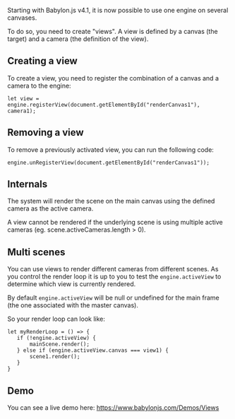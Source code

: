 Starting with Babylon.js v4.1, it is now possible to use one engine on several canvases.

To do so, you need to create "views". A view is defined by a canvas (the target) and a camera (the definition of the view).


## Creating a view

To create a view, you need to register the combination of a canvas and a camera to the engine:

```
let view = engine.registerView(document.getElementById("renderCanvas1"), camera1);
```

## Removing a view

To remove a previously activated view, you can run the following code:
```
engine.unRegisterView(document.getElementById("renderCanvas1"));
```

## Internals

The system will render the scene on the main canvas using the defined camera as the active camera.

A view cannot be rendered if the underlying scene is using multiple active cameras (eg. scene.activeCameras.length > 0).

## Multi scenes

You can use views to render different cameras from different scenes. As you control the render loop it is up to you to test the `engine.activeView` to determine which view is currently rendered.

By default `engine.activeView` will be null or undefined for the main frame (the one associated with the master canvas).

So your render loop can look like:
```
let myRenderLoop = () => {
   if (!engine.activeView) {
       mainScene.render();
   } else if (engine.activeView.canvas === view1) {
       scene1.render();
   }
}
```

## Demo
You can see a live demo here: https://www.babylonjs.com/Demos/Views
